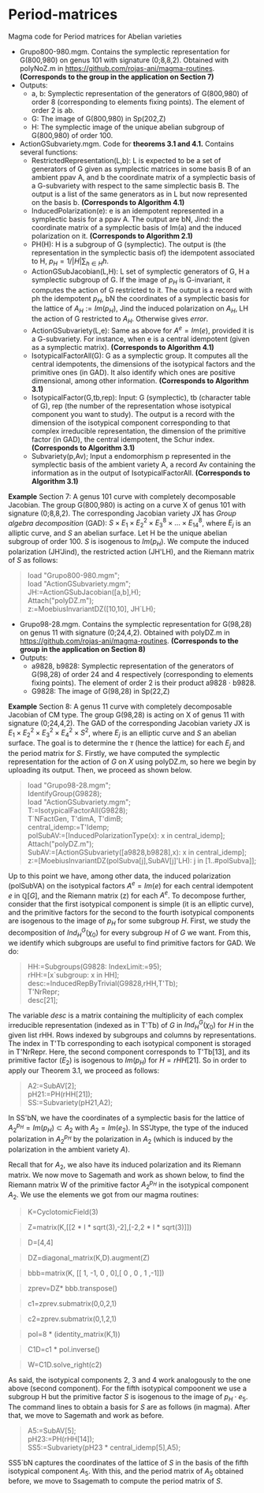 # Period-matrices
Magma code for Period matrices for Abelian varieties
* Grupo800-980.mgm. Contains the symplectic representation for G(800,980) on genus 101 with signature (0;8,8,2). Obtained with polyNoZ.m in https://github.com/rojas-ani/magma-routines. **(Corresponds to the group in the application on Section 7)**
* Outputs: 
  - a, b: Symplectic representation of the generators of G(800,980) of order 8 (corresponding to elements fixing points). The element of order 2 is ab.
  - G: The image of G(800,980) in Sp(202,Z)
  - H: The symplectic image of the unique abelian subgroup of G(800,980) of order 100.
* ActionGSubvariety.mgm. Code for **theorems 3.1 and 4.1.** Contains several functions:
  - RestrictedRepresentation(L,b): L is expected to be a set of generators of G given as symplectic matrices in some basis B of an ambient ppav A, and b the coordinate matrix of a symplectic basis of a G-subvariety with respect to the same simplectic basis B. The output is a list of the same generators as in L but now represented on the basis b. **(Corresponds to Algorithm 4.1)**
  - InducedPolarization(e): e is an idempotent represented in a symplectic basis for a ppav A. The output are bN, Jind: the coordinate matrix of a symplectic basis of Im(a) and the induced polarization on it. **(Corresponds to Algorithm 2.1)**
  - PH(H): H is a subgroup of G (symplectic). The output is (the representation in the symplectic basis of) the idempotent associated to H, $p_H=1/|H| \sum_{h\in H} h$.
  - ActionGSubJacobian(L,H): L set of symplectic generators of G, H a symplectic subgroup of G. If the image of $p_H$ is G-invariant, it computes the action of G restricted to it. The output is a record with ph the idempotent $p_H$, bN the coordinates of a symplectic basis for the lattice of $A_H:=Im(p_H)$, Jind the induced polarization on $A_H$, LH the action of G restricted to $A_H$. Otherwise gives *error*.
  - ActionGSubvariety(L,e): Same as above for $A^e=Im(e)$, provided it is a G-subvariety. For instance, when e is a central idempotent (given as a symplectic matrix). **(Corresponds to Algorithm 4.1)**
  - IsotypicalFactorAll(G): G as a symplectic group. It computes all the central idempotents, the dimensions of the isotypical factors and the primitive ones (in GAD). It also identify which ones are positive dimensional, among other information. **(Corresponds to Algorithm 3.1)**
  - IsotypicalFactor(G,tb,rep): Input: G (symplectic), tb (character table of G), rep (the number of the representation whose isotypical component you want to study). The output is a record with the dimension of the isotypical component corresponding to that complex irreducible representation, the dimension of the primitive factor (in GAD), the central idempotent, the Schur index. **(Corresponds to Algorithm 3.1)**
  - Subvariety(p,Av); Input a endomorphism p represented in the symplectic basis of the ambient variety A, a record Av containing the information as in the output of IsotypicalFactorAll. **(Corresponds to Algorithm 3.1)**

**Example** Section 7: A genus 101 curve with completely decomposable Jacobian. The group G(800,980) is acting on a curve X of genus 101 with signature (0;8,8,2). The corresponding Jacobian variety JX  has *Group algebra decomposition* (GAD): $S\times E_1\times E_2^2\times E_3^8\times \dots\times E_{14}^8$, where $E_j$ is an alliptic curve, and $S$ an abelian surface. Let H be the unique abelian subgroup of order 100. $S$ is isogenous to $Im(p_H)$. We compute the induced polarization (JH'Jind), the restricted action (JH'LH), and the Riemann matrix of $S$ as follows:  
> load "Grupo800-980.mgm";  
> load "ActionGSubvariety.mgm";  
> JH:=ActionGSubJacobian([a,b],H);  
> Attach("polyDZ.m");  
> z:=MoebiusInvariantDZ([10,10], JH`LH);  

* Grupo98-28.mgm. Contains the symplectic representation for G(98,28) on genus 11 with signature (0;24,4,2). Obtained with polyDZ.m in https://github.com/rojas-ani/magma-routines.  **(Corresponds to the group in the application on Section 8)**
* Outputs: 
  - a9828, b9828: Symplectic representation of the generators of G(98,28) of order 24 and 4 respectively (corresponding to elements fixing points). The element of order 2 is their product a9828 $\cdot$ b9828.
  - G9828: The image of G(98,28) in Sp(22,Z)

**Example** Section 8: A genus 11 curve with completely decomposable Jacobian of CM type. The group G(98,28) is acting on X of genus 11 with signature (0;24,4,2). The GAD of the corresponding Jacobian variety JX is $E_1\times E_2^2\times E_3^2\times E_4^2\times S^2$, where $E_j$ is an elliptic curve and $S$ an abelian surface. The goal is to determine the $\tau$ (hence the lattice) for each $E_j$ and the period matrix for $S$. Firstly, we have computed the symplectic representation for the action of $G$ on $X$ using polyDZ.m, so here we begin by uploading its output. Then, we proceed as shown below.  
> load "Grupo98-28.mgm";  
> IdentifyGroup(G9828);  
> load "ActionGSubvariety.mgm";  
> T:=IsotypicalFactorAll(G9828);  
> T`NFactGen, T'dimA, T'dimB;  
> central_idemp:=T'Idemp;  
> polSubAV:=[InducedPolarizationType(x): x in central_idemp];  
> Attach("polyDZ.m");   
> SubAV:=[ActionGSubvariety([a9828,b9828],x): x in central_idemp];  
> z:=[MoebiusInvariantDZ(polSubva[j],SubAV[j]'LH): j in [1..\#polSubva]];    

Up to this point we have, among other data, the induced polarization (polSubVA) on the isotypical factors $A^e=Im(e)$ for each central idempotent $e$ in $\mathbb{Q}[G]$, and the Riemann matrix (z) for each $A^e$.
To decompose further, consider that the first isotypical component is simple (it is an elliptic curve), and the primitive factors for the second to the fourth isotypical components are isogenous to the image of $p_H$ for some subgroup $H$. First, we study the decomposition of $Ind_H^G(\chi_0)$ for every subgroup $H$ of $G$  we want. From this, we identify which subgroups are useful to find primitive factors for GAD. We do:  
> HH:=Subgroups(G9828: IndexLimit:=95);                                   
> rHH:=[x`subgroup: x in HH];                           
> desc:=InducedRepByTrivial(G9828,rHH,T'Tb);  
> T'NrRepr;  
> desc[21];   

The variable *desc* is a matrix containing the multiplicity of each complex irreducible representation (indexed as in T'Tb) of $G$ in $Ind_H^G(\chi_0)$ for $H$ in the given list rHH. Rows indexed by subgroups and columns by representations. The index in T'Tb corresponding to each isotypical component is storaged in T'NrRepr. Here, the second component corresponds to T'Tb[13], and its primitive factor ($E_2$) is isogenous to $Im(p_H)$ for $H=rHH[21]$. So in order to apply our Theorem 3.1, we proceed as follows:
> A2:=SubAV[2];   
> pH21:=PH(rHH[21]);  
> SS:=Subvariety(pH21,A2);  

In SS'bN, we have the coordinates of a symplectic basis for the lattice of $A_2^{p_H}=Im(p_H)\subset A_2$ with $A_2=Im(e_2)$. In SS'Jtype, the type of the induced polarization in $A_2^{p_H}$ by the polarization in $A_2$ (which is induced by the polarization in the ambient variety $A$).

Recall that for $A_2$, we also have its induced polarization and its Riemann matrix.  We now move to Sagemath and work as shown below, to find the Riemann matrix W of the primitive factor $A_2^{p_H}$ in the isotypical component $A_2$. We use the elements we got from our magma routines:

> K=CyclotomicField(3)


> Z=matrix(K,[[2 * I * sqrt(3),-2],[-2,2 * I * sqrt(3)]])


> D=[4,4]


> DZ=diagonal_matrix(K,D).augment(Z) 

>  bbb=matrix(K, [[ 1, -1, 0 , 0],[ 0 , 0 , 1 ,-1]])

> zprev=DZ* bbb.transpose()

> c1=zprev.submatrix(0,0,2,1)

> c2=zprev.submatrix(0,1,2,1)

> pol=8 * (identity_matrix(K,1))

> C1D=c1 * pol.inverse() 

> W=C1D.solve_right(c2)

As said, the isotypical components 2, 3 and 4 work analogously to the one above (second component). For the fifth isotypical compoonent we use a subgroup H but the primitive factor $S$ is isogenous to the image of $p_H\cdot e_5$. The command lines to obtain a basis for $S$ are as follows (in magma). After that, we move to Sagemath and work as before.

> A5:=SubAV[5];  
> pH23:=PH(rHH[14]);  
> SS5:=Subvariety(pH23 * central_idemp[5],A5);  

SS5`bN captures the coordinates of the lattice of $S$ in the basis of the fifth isotypical component $A_5$. With this, and the period matrix of $A_5$ obtained before, we move to Ssagemath to compute the period matrix of $S$. 




